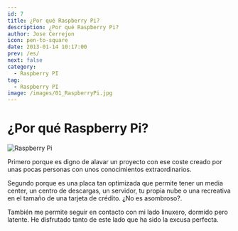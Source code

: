 ```yaml
---
id: 7
title: ¿Por qué Raspberry Pi?
description: ¿Por qué Raspberry Pi?
author: Jose Cerrejon
icon: pen-to-square
date: 2013-01-14 10:17:00
prev: /es/
next: false
category:
  - Raspberry PI
tag:
  - Raspberry PI
image: /images/01_RaspberryPi.jpg
---
```


# ¿Por qué Raspberry Pi?

![Raspberry Pi](/images/01_RaspberryPi.jpg)

Primero porque es digno de alavar un proyecto con ese coste creado por unas pocas personas con unos conocimientos extraordinarios.

Segundo porque es una placa tan optimizada que permite tener un media center, un centro de descargas, un servidor, tu propia nube o una recreativa en el tamaño de una tarjeta de crédito. ¿No es asombroso?.

También me permite seguir en contacto con mi lado linuxero, dormido pero latente. He disfrutado tanto de este lado que ha sido la excusa perfecta.